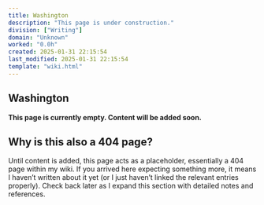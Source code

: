 ```yaml
---
title: Washington
description: "This page is under construction."
division: ["Writing"]
domain: "Unknown"
worked: "0.0h"
created: 2025-01-31 22:15:54
last_modified: 2025-01-31 22:15:54
template: "wiki.html"
---
```


## Washington

**This page is currently empty. Content will be added soon.**

## Why is this also a 404 page?
Until content is added, this page acts as a placeholder, essentially a 404 page within my wiki. If you arrived here expecting something more, it means I haven’t written about it yet (or I just haven’t linked the relevant entries properly). Check back later as I expand this section with detailed notes and references.